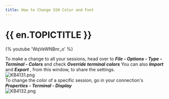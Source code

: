 ```yaml
---
title: How to Change SSH Color and Font
---
```

# {{ en.TOPICTITLE }}
{% youtube 'WqVeWNBnr_o' %}  

To make a change to all your sessions, head over to ***File - Options - Type - Terminal - Colors*** and check ***Override terminal colors*** You can also ***Import*** and ***Export*** , from this window, to share the settings.  
![KB4131.png](/img/en/kb/KB4131.png)  
To change the color of a specific session, go in your connection&apos;s ***Properties - Terminal - Display***  
![KB4132.png](/img/en/kb/KB4132.png)

